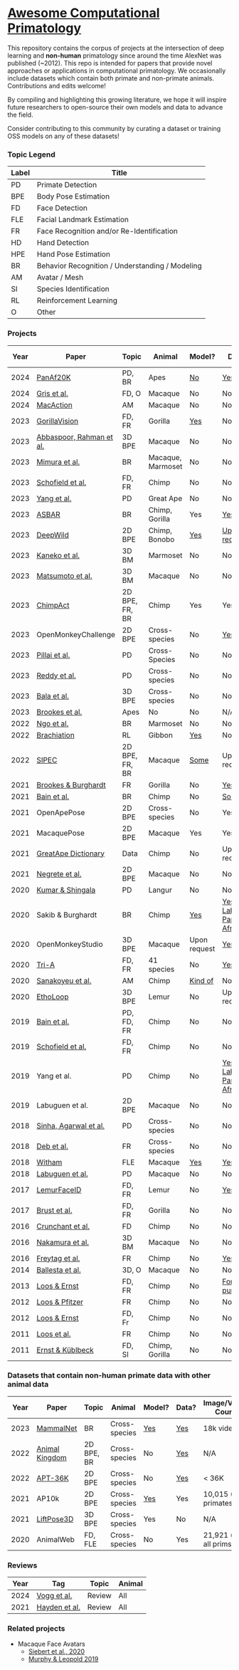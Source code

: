 # [Awesome Computational Primatology](http://kordinglab.com/awesome-computational-primatology/)
This repository contains the corpus of projects at the intersection of deep learning and **non-human** primatology since around the time AlexNet was published (~2012). This repo is intended for papers that provide novel approaches or applications in computational primatology. We occasionally include datasets which contain both primate and non-primate animals. Contributions and edits welcome!

By compiling and highlighting this growing literature, we hope it will inspire future researchers to open-source their own models and data to advance the field.

Consider contributing to this community by curating a dataset or training OSS models on any of these datasets!

### Topic Legend
| Label | Title | 
|-------|-------|
| PD | Primate Detection |
| BPE | Body Pose Estimation | 
| FD | Face Detection |
| FLE | Facial Landmark Estimation |
| FR | Face Recognition and/or Re-Identification | 
| HD | Hand Detection | 
| HPE | Hand Pose Estimation | 
| BR | Behavior Recognition / Understanding / Modeling |
| AM | Avatar / Mesh | 
| SI | Species Identification | 
| RL | Reinforcement Learning | 
| O | Other|

### Projects
| Year | Paper | Topic | Animal | Model? | Data? | Image/Video Count | 
|------|-----|-------|---------|------------|---------------|-------------|
| 2024 | [PanAf20K](https://link.springer.com/article/10.1007/s11263-024-02003-z) | PD, BR | Apes | [No](https://github.com/obrookes/panaf.github.io) | [Yes](https://data.bris.ac.uk/data/dataset/1h73erszj3ckn2qjwm4sqmr2wt) | 20k |
| 2024 | [Gris et al.](https://docserver.ingentaconnect.com/deliver/fasttrack/aalas/15596109/jaalas_23000056.pdf?expires=1710859610&id=pennsylvaniapa&checksum=13D04EE26CE4C36535F9651507F83EDC) | FD, O | Macaque | No | No | N/A |
| 2024 | [MacAction](https://www.biorxiv.org/content/10.1101/2024.01.29.577734v1.full.pdf) | AM | Macaque | No | No | N/A |
| 2023 | [GorillaVision](https://inf-cv.uni-jena.de/wordpress/wp-content/uploads/2023/09/Talk-12-Maximilian-Schall.pdf) | FD, FR | Gorilla | [Yes](https://github.com/Lasklu/gorillavision) | No | 832 |
| 2023 | [Abbaspoor, Rahman et al.](https://www.biorxiv.org/content/10.1101/2023.12.11.571113v1.abstract) | 3D BPE | Macaque | No | No | N/A |
| 2023 | [Mimura et al.](https://www.biorxiv.org/content/10.1101/2023.03.04.531044v3.abstract) | BR | Macaque, Marmoset | No | No | N/A |
| 2023 | [Schofield et al.](https://besjournals.onlinelibrary.wiley.com/doi/epdf/10.1111/2041-210X.14181) | FD, FR | Chimp | No | No | N/A
| 2023 | [Yang et al.](https://arxiv.org/pdf/2205.00275.pdf) | PD | Great Ape | No | No | N/A |
| 2023 | [ASBAR](https://www.biorxiv.org/content/10.1101/2023.09.24.559236v1.full.pdf) | BR | Chimp, Gorilla | Yes | [Yes](https://github.com/MitchFuchs/asbar) | 5,440 labels |
| 2023 | [DeepWild](https://besjournals-onlinelibrary-wiley-com.proxy.library.upenn.edu/doi/full/10.1111/1365-2656.13932) | 2D BPE | Chimp, Bonobo | [Yes](https://github.com/Wild-Minds/DeepWild) | [Upon request](https://doi-org.proxy.library.upenn.edu/10.5281/zenodo.5600472) | N/A |
| 2023 | [Kaneko et al.](https://www.biorxiv.org/content/10.1101/2023.10.16.561623v1.full.pdf) | 3D BM | Marmoset | No | No | N/A |
| 2023 | [Matsumoto et al.](https://www.biorxiv.org/content/10.1101/2023.09.13.556332v1.full.pdf) | 3D BM | Macaque | No | No | N/A |
| 2023 | [ChimpAct](https://proceedings.neurips.cc/paper_files/paper/2023/file/57a95cd3898bf4912269848a01f53620-Paper-Datasets_and_Benchmarks.pdf) | 2D BPE, FR, BR | Chimp | Yes | Yes | 160,500 |
| 2023 | OpenMonkeyChallenge | 2D BPE | Cross-species | No | [Yes](http://openmonkeychallenge.com/) | 111,529 |
| 2023 | [Pillai et al.](https://ieeexplore-ieee-org.proxy.library.upenn.edu/stamp/stamp.jsp?tp=&arnumber=10199762&tag=1) | PD | Cross-Species | No | No | N/A |
| 2023 | [Reddy et al.](https://ieeexplore-ieee-org.proxy.library.upenn.edu/stamp/stamp.jsp?tp=&arnumber=10276306) | PD | Cross-species | No | No | N/A | 
| 2023 | [Bala et al.](https://link-springer-com.proxy.library.upenn.edu/article/10.1007/s11263-023-01804-y) | 3D BPE | Cross-species | No | No | N/A |
| 2023 | [Brookes et al.](https://arxiv.org/pdf/2301.02642.pdf) | Apes | No | No | N/A |
| 2022 | [Ngo et al.](https://www.ncbi.nlm.nih.gov/pmc/articles/PMC10203885/) | BR | Marmoset | No | No | N/A |
| 2022 | [Brachiation](https://arxiv.org/pdf/2205.03943.pdf) | RL | Gibbon | [Yes](https://github.com/brachiation-rl/brachiation) | No | N/A |
| 2022 | [SIPEC](https://www-nature-com.proxy.library.upenn.edu/articles/s42256-022-00477-5) | 2D BPE, FR, BR | Macaque | [Some](https://www.dropbox.com/sh/y387kik9mwuszl3/AABBVWALEimW-hrbXvdfjHQSa?dl=0) | Upon request | N/A |
| 2021 | [Brookes & Burghardt](https://arxiv.org/pdf/2012.04689.pdf) | FR | Gorilla | No | [Yes](https://data.bris.ac.uk/data/dataset/jf0859kboy8k2ufv60dqeb2t8) | >5,000 |
| 2021 | [Bain et al.](https://www-science-org.proxy.library.upenn.edu/doi/full/10.1126/sciadv.abi4883) | BR | Chimp | No | [Some](https://datadryad.org/stash/share/UUfSTzsL9eTbAo-78pdaXPdaIUJmdJzSuqhXcb48vHM) | N/A |
| 2021 | OpenApePose | 2D BPE | Cross-species | No | Yes | 71,868 |
| 2021 | MacaquePose | 2D BPE | Macaque | Yes | Yes | 13,000 |
| 2021 | [GreatApe Dictionary](https://zenodo.org/records/5600472#.YX1_ddbMK_J) | Data | Chimp | No | Upon request | N/A |
| 2021 | [Negrete et al.](https://www.biorxiv.org/content/10.1101/2021.01.28.428726v1.full.pdf) | 2D BPE | Macaque | No | No | N/A |
| 2020 | [Kumar & Shingala](https://link-springer-com.proxy.library.upenn.edu/chapter/10.1007/978-981-15-3383-9_34) | PD | Langur | No | No | N/A | 
| 2020 | Sakib & Burghardt | BR | Chimp | [Yes](https://github.com/fznsakib/great-ape-behaviour-detector) | [Yes: Labeled Pan African](https://data.bris.ac.uk/data/dataset/jh6hrovynjik2ix2h7m6fdea3) | 180,000 |
| 2020 | OpenMonkeyStudio | 3D BPE | Macaque | Upon request | [Yes](https://github.com/OpenMonkeyStudio/OMS_Data) | 195,228 |
| 2020 | [Tri-A](https://www.sciencedirect.com/science/article/pii/S2589004220306027#mmc1) | FD, FR | 41 species | No | [Yes](https://data.mendeley.com/datasets/z3x59pv4bz/2) | 102,399 |
| 2020 | [Sanakoyeu et al.](https://openaccess.thecvf.com/content_CVPR_2020/papers/Sanakoyeu_Transferring_Dense_Pose_to_Proximal_Animal_Classes_CVPR_2020_paper.pdf) | AM | Chimp | [Kind of](https://github.com/asanakoy/densepose-evolution) | No | N/A
| 2020 | [EthoLoop](https://www.nature.com/articles/s41592-020-0961-2) | 3D BPE | Lemur | No | Upon request | N/A |
| 2019 | [Bain et al.](https://arxiv.org/pdf/1909.08950.pdf) | PD, FD, FR | Chimp | No | No | N/A |
| 2019 | [Schofield et al.](https://www-science-org.proxy.library.upenn.edu/doi/full/10.1126/sciadv.aaw0736) | FD, FR | Chimp | No | No | N/A |
| 2019 | Yang et al. | PD | Chimp | No | [Yes: Labeled Pan African](https://data.bris.ac.uk/data/dataset/jh6hrovynjik2ix2h7m6fdea3) | 180,000 |
| 2019 | Labuguen et al. | 2D BPE | Macaque | No | No | N/A |
| 2018 | [Sinha, Agarwal et al.](https://openaccess.thecvf.com/content_ECCVW_2018/papers/11129/Sinha_Exploring_Bias_in_Primate_Face_Detection_and_Recognition_ECCVW_2018_paper.pdf) | PD | Cross-species | No | No | N/A |
| 2018 | [Deb et al.](https://ieeexplore-ieee-org.proxy.library.upenn.edu/abstract/document/8698538/authors) | FR | Cross-species | No | No | N/A |
| 2018 | [Witham](https://www.ncbi.nlm.nih.gov/pmc/articles/PMC5909037/) | FLE | Macaque | [Yes](http://www.mackenziemathislab.org/dlc-modelzoo) | [Yes](https://figshare.com/articles/dataset/Macaque_Faces/9862586/1?file=17682749) | 4,000 |
| 2018 | [Labuguen et al.](https://www.biorxiv.org/content/10.1101/377895v1.full.pdf) | PD | Macaque | No | No | N/A |
| 2017 | [LemurFaceID](https://link-springer-com.proxy.library.upenn.edu/article/10.1186/s40850-016-0011-9) | FD, FR | Lemur | No | [Yes](http://biometrics.cse.msu.edu/Publications/Databases/MSU_LemurFaceID/) | 462
| 2017 | [Brust et al.](https://openaccess.thecvf.com/content_ICCV_2017_workshops/papers/w41/Brust_Towards_Automated_Visual_ICCV_2017_paper.pdf) | FD, FR | Gorilla | No | No | N/A |
| 2016 | [Crunchant et al.](https://onlinelibrary.wiley.com/doi/epdf/10.1002/ajp.22627) | FD | Chimp | No | No | N/A |
| 2016 | [Nakamura et al.](https://journals.plos.org/plosone/article?id=10.1371/journal.pone.0166154) | 3D BM | Macaque | No | No | N/A |
| 2016 | [Freytag et al.](https://link-springer-com.proxy.library.upenn.edu/chapter/10.1007/978-3-319-45886-1_5) | FR | Chimp | No | [Yes](https://github.com/cvjena/chimpanzee_faces) | 6,486 |
| 2014 | [Ballesta et al.](https://www-sciencedirect-com.proxy.library.upenn.edu/science/article/pii/S0165027014001848?via%3Dihub) | 3D, O | Macaque | No | No | N/A |
| 2013 | [Loos & Ernst](https://link-springer-com.proxy.library.upenn.edu/article/10.1186/1687-5281-2013-49) | FD, FR | Chimp | No | [For purchase](http://www.saisbeco.com/) | 6,522 |
| 2012 | [Loos & Pfitzer](https://ieeexplore.ieee.org/stamp/stamp.jsp?tp=&arnumber=6208167) | FR | Chimp | No | No | N/A |
| 2012 | [Loos & Ernst](https://ieeexplore.ieee.org/stamp/stamp.jsp?tp=&arnumber=6424643) | FD, Fr | Chimp | No | No | N/A |
| 2011 | [Loos et al.](https://ieeexplore.ieee.org/stamp/stamp.jsp?tp=&arnumber=7074032) | FR | Chimp | No | No | N/A | 
| 2011 | [Ernst & Küblbeck](https://ieeexplore.ieee.org/stamp/stamp.jsp?tp=&arnumber=6027337) | FD, SI | Chimp, Gorilla | No | No | N/A |

### Datasets that contain non-human primate data with other animal data
| Year | Paper | Topic | Animal | Model? | Data? | Image/Video Count | 
|------|-----|-------|---------|------------|---------------|-------------|
| 2023 | [MammalNet](https://arxiv.org/pdf/2306.00576.pdf) | BR | Cross-species | [Yes](https://github.com/Vision-CAIR/MammalNet) | [Yes](https://mammal-net.github.io/) | 18k videos |
| 2022 | [Animal Kingdom](https://arxiv.org/pdf/2204.08129.pdf) | 2D BPE, BR | Cross-species | No | [Yes](https://github.com/sutdcv/Animal-Kingdom) | N/A |
| 2022 | [APT-36K](https://arxiv.org/pdf/2206.05683.pdf) | 2D BPE | Cross-species | No | [Yes](https://github.com/pandorgan/APT-36K) | < 36K |
| 2021 | AP10k | 2D BPE | Cross-species | [Yes](https://github.com/open-mmlab/mmpose/tree/main/configs/animal_2d_keypoint/topdown_heatmap/ap10k) | Yes | 10,015 (675 primates) |
| 2021 | [LiftPose3D](https://www-nature-com.proxy.library.upenn.edu/articles/s41592-021-01226-z) | 3D BPE | Cross-species | Yes | No | N/A |
| 2020 | AnimalWeb | FD, FLE | Cross-species | No | Yes | 21,921 (not all prims) |

### Reviews
| Year | Tag | Topic | Animal |
|------|-----|-------|--------|
| 2024 | [Vogg et al.](https://arxiv.org/pdf/2401.16424.pdf) | Review | All |
| 2021 | [Hayden et al.](https://onlinelibrary-wiley-com.proxy.library.upenn.edu/doi/full/10.1002/ajp.23348) | Review | All |

### Related projects
- Macaque Face Avatars
  - [Siebert et al., 2020](https://www.eneuro.org/content/eneuro/7/4/ENEURO.0524-19.2020.full.pdf)
  - [Murphy & Leopold 2019](https://www.sciencedirect.com/science/article/pii/S0165027019301591#sec0160)
